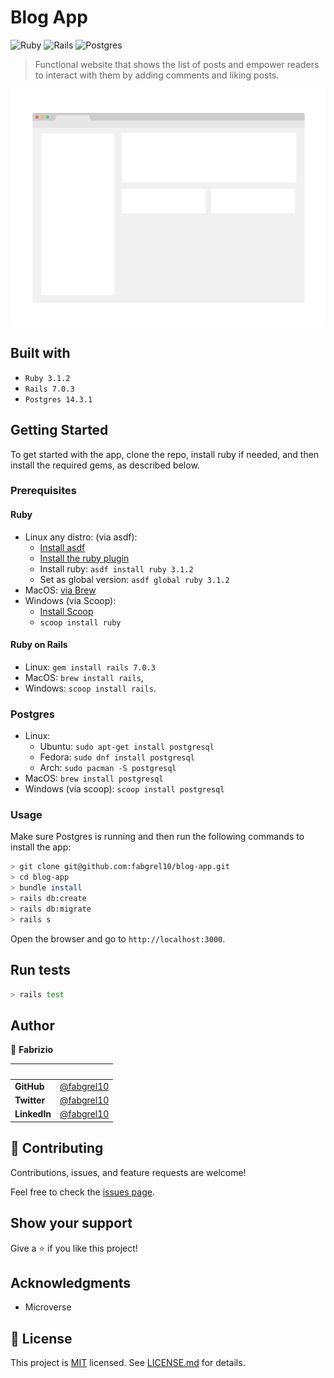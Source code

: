 # Blog App

![Ruby](https://img.shields.io/badge/ruby-%23CC342D.svg?style=for-the-badge&logo=ruby&logoColor=white)
![Rails](https://img.shields.io/badge/rails-%23CC0000.svg?style=for-the-badge&logo=ruby-on-rails&logoColor=white)
![Postgres](https://img.shields.io/badge/postgres-%23316192.svg?style=for-the-badge&logo=postgresql&logoColor=white)

> Functional website that shows the list of posts and empower readers to interact with them by adding comments and liking posts.

![screenshot](./app/assets/images//app_screenshot.png)

## Built with

- `Ruby 3.1.2`
- `Rails 7.0.3`
- `Postgres 14.3.1`

## Getting Started

To get started with the app, clone the repo, install ruby if needed, and then install the required gems, as described below.

### Prerequisites

#### Ruby

- Linux any distro: (via asdf):
  - [Install asdf](https://asdf-vm.com/guide/getting-started.html#_3-install-asdf)
  - [Install the ruby plugin](https://github.com/asdf-vm/asdf-ruby.git)
  - Install ruby: `asdf install ruby 3.1.2`
  - Set as global version: `asdf global ruby 3.1.2`
- MacOS: [via Brew](https://blog.rubatic.com/2021/01/install-any-version-of-ruby-on-mac-osx-with-homebrew)
- Windows (via Scoop):
  - [Install Scoop](https://github.com/ScoopInstaller/Scoop/wiki/Quick-Start)
  - `scoop install ruby`

#### Ruby on Rails

- Linux: `gem install rails 7.0.3`
- MacOS: `brew install rails`,
- Windows: `scoop install rails`.

### Postgres

- Linux:
  - Ubuntu: `sudo apt-get install postgresql`
  - Fedora: `sudo dnf install postgresql`
  - Arch: `sudo pacman -S postgresql`
- MacOS: `brew install postgresql`
- Windows (via scoop): `scoop install postgresql`

### Usage

Make sure Postgres is running and then run the following commands to install the app:

```bash
> git clone git@github.com:fabgrel10/blog-app.git
> cd blog-app
> bundle install
> rails db:create
> rails db:migrate
> rails s
```

Open the browser and go to `http://localhost:3000`.

## Run tests

```bash
> rails test
```

## Author

👤 **Fabrizio**

| &nbsp;       | &nbsp;                                               |
| ------------ | ---------------------------------------------------- |
| **GitHub**   | [@fabgrel10](https://github.com/fabgrel10)           |
| **Twitter**  | [@fabgrel10](https://twitter.com/fabgrel10)          |
| **LinkedIn** | [@fabgrel10](https://www.linkedin.com/in/fabgrel10/) |

## 🤝 Contributing

Contributions, issues, and feature requests are welcome!

Feel free to check the [issues page](../../issues/).

## Show your support

Give a ⭐️ if you like this project!

## Acknowledgments

- Microverse

## 📝 License

This project is [MIT](https://mit-license.org/) licensed. See [LICENSE.md](LICENSE.md) for details.
